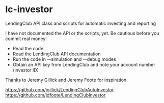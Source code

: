 # lc-investor
LendingClub API class and scripts for automatic investing and reporting

I have not documented the API or the scripts, yet. Be cautious before you commit real money!
- Read the code
- Read the LendingClub API documentation
- Run the code in --simulation and --debug modes
- Obtain an API key from LendingClub and note your account number (investor ID)

Thanks to Jeremy Gillick and Jeremy Foote for inspiration.

https://github.com/jgillick/LendingClubAutoInvestor
https://github.com/jdfoote/LendingClubInvestor
